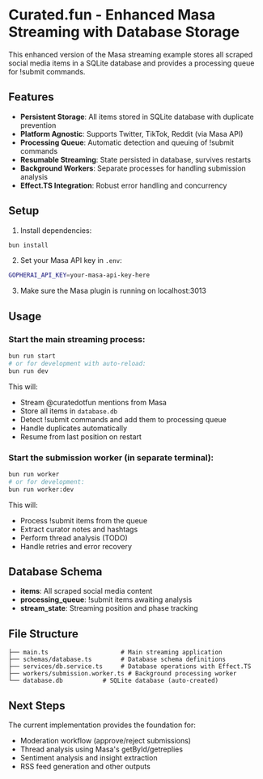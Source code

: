 # Curated.fun - Enhanced Masa Streaming with Database Storage

This enhanced version of the Masa streaming example stores all scraped social media items in a SQLite database and provides a processing queue for !submit commands.

## Features

- **Persistent Storage**: All items stored in SQLite database with duplicate prevention
- **Platform Agnostic**: Supports Twitter, TikTok, Reddit (via Masa API)
- **Processing Queue**: Automatic detection and queuing of !submit commands
- **Resumable Streaming**: State persisted in database, survives restarts
- **Background Workers**: Separate processes for handling submission analysis
- **Effect.TS Integration**: Robust error handling and concurrency

## Setup

1. Install dependencies:
```bash
bun install
```

2. Set your Masa API key in `.env`:
```bash
GOPHERAI_API_KEY=your-masa-api-key-here
```

3. Make sure the Masa plugin is running on localhost:3013

## Usage

### Start the main streaming process:
```bash
bun run start
# or for development with auto-reload:
bun run dev
```

This will:
- Stream @curatedotfun mentions from Masa
- Store all items in `database.db`
- Detect !submit commands and add them to processing queue
- Handle duplicates automatically
- Resume from last position on restart

### Start the submission worker (in separate terminal):
```bash
bun run worker
# or for development:
bun run worker:dev
```

This will:
- Process !submit items from the queue
- Extract curator notes and hashtags
- Perform thread analysis (TODO)
- Handle retries and error recovery

## Database Schema

- **items**: All scraped social media content
- **processing_queue**: !submit items awaiting analysis
- **stream_state**: Streaming position and phase tracking

## File Structure

```
├── main.ts                    # Main streaming application
├── schemas/database.ts        # Database schema definitions
├── services/db.service.ts     # Database operations with Effect.TS
├── workers/submission.worker.ts # Background processing worker
└── database.db           # SQLite database (auto-created)
```

## Next Steps

The current implementation provides the foundation for:
- Moderation workflow (approve/reject submissions)
- Thread analysis using Masa's getById/getreplies
- Sentiment analysis and insight extraction
- RSS feed generation and other outputs
